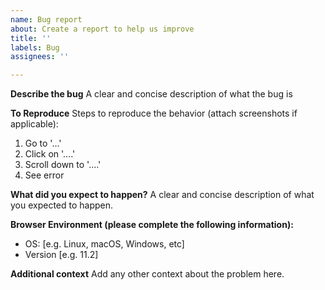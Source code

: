 ```yaml
---
name: Bug report
about: Create a report to help us improve
title: ''
labels: Bug
assignees: ''

---
```


**Describe the bug**
A clear and concise description of what the bug is

**To Reproduce**
Steps to reproduce the behavior (attach screenshots if applicable):
1. Go to '...'
2. Click on '....'
3. Scroll down to '....'
4. See error

**What did you expect to happen?**
A clear and concise description of what you expected to happen.

**Browser Environment (please complete the following information):**
- OS: [e.g. Linux, macOS, Windows, etc]
- Version [e.g. 11.2]

**Additional context**
Add any other context about the problem here.
